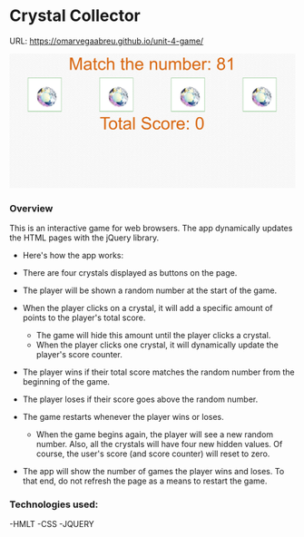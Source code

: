 # Crystal Collector

URL: https://omarvegaabreu.github.io/unit-4-game/

![](assets/images/crystalCollectorHome.jpg)

### Overview

This is an interactive game for web browsers. The app dynamically updates the HTML pages with the jQuery library.

- Here's how the app works:

- There are four crystals displayed as buttons on the page.

- The player will be shown a random number at the start of the game.

- When the player clicks on a crystal, it will add a specific amount of points to the player's total score.

  - The game will hide this amount until the player clicks a crystal.
  - When the player clicks one crystal, it will dynamically update the player's score counter.

- The player wins if their total score matches the random number from the beginning of the game.

- The player loses if their score goes above the random number.

- The game restarts whenever the player wins or loses.

  - When the game begins again, the player will see a new random number. Also, all the crystals will have four new hidden values. Of course, the user's score (and score counter) will reset to zero.

- The app will show the number of games the player wins and loses. To that end, do not refresh the page as a means to restart the game.

### Technologies used:

-HMLT
-CSS
-JQUERY
